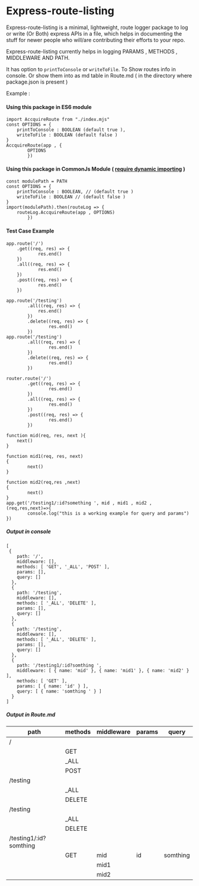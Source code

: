 # Express-route-listing

Express-route-listing is a minimal, lightweight,  route logger package to log or write (Or Both) express APIs in a file, which helps in documenting the stuff for newer people who will/are contributing their efforts to your repo.

Express-route-listing currently helps in logging PARAMS , METHODS , MIDDLEWARE AND PATH.

It has option to `printToConsole` or `writeToFile`. To Show routes info in console.  Or show them into as md table in Route.md ( in the directory where package.json is present )

Example :

#### Using this package in ES6 module &nbsp;

	import AccquireRoute from "./index.mjs" 
	const OPTIONS = { 
		printToConsole : BOOLEAN (default true ), 
		writeToFile : BOOLEAN (default false ) 
	} 
	AccquireRoute(app , { 
			OPTIONS 
			}) 


#### Using this package in CommonJs Module ( [require dynamic importing](https://developer.mozilla.org/en-US/docs/Web/JavaScript/Reference/Statements/import#dynamic_imports) )

	const modulePath = PATH
	const OPTIONS = {
		printToConsole : BOOLEAN, // (default true )
		writeToFile : BOOLEAN // (default false )
	}
	import(modulePath).then(routeLog => {
		routeLog.AccquireRoute(app , OPTIONS)
			})
			
#### Test Case Example 

	app.route('/')
        .get((req, res) => {
                res.end()
        })
        .all((req, res) => {
                res.end()
        })
        .post((req, res) => {
                res.end()
        })

	app.route('/testing')
        	.all((req, res) => {
                res.end()
        	})
        	.delete((req, res) => {
                	res.end()
        	})
	app.route('/testing')
        	.all((req, res) => {
                	res.end()
        	})
        	.delete((req, res) => {
                	res.end()
	        })
 
	router.route('/')
        	.get((req, res) => {
                	res.end()
        	})
        	.all((req, res) => {
                	res.end()
        	})
        	.post((req, res) => {
                	res.end()
        	})
	
	function mid(req, res, next ){
        next()
	}

	function mid1(req, res, next)
	{
        	next()
	}

	function mid2(req,res ,next)
	{
        	next()
	}
	app.get('/testing1/:id?something ', mid , mid1 , mid2 , (req,res,next)=>{
        	console.log("this is a working example for query and params")
	})
##### Output in console

	[
 	 {
	    path: '/',
	    middleware: [],
	    methods: [ 'GET', '_ALL', 'POST' ],
	    params: [],
	    query: []
	  },
	  {
	    path: '/testing',
	    middleware: [],
	    methods: [ '_ALL', 'DELETE' ],
	    params: [],
	    query: []
	  },
	  {
	    path: '/testing',
	    middleware: [],
	    methods: [ '_ALL', 'DELETE' ],
	    params: [],
	    query: []
	  },
	  {
	    path: '/testing1/:id?somthing ',
	    middleware: [ { name: 'mid' }, { name: 'mid1' }, { name: 'mid2' } ],
	    methods: [ 'GET' ],
	    params: [ { name: 'id' } ],
	    query: [ { name: 'somthing ' } ]
	  }
	]



##### Output in Route.md 

| path                    | methods | middleware | params | query     |
| ----------------------- | ------- | ---------- | ------ | --------- |
| /                       |         |            |        |           |
|                         | GET     |            |        |           |
|                         | _ALL    |            |        |           |
|                         | POST    |            |        |           |
| /testing                |         |            |        |           |
|                         | _ALL    |            |        |           |
|                         | DELETE  |            |        |           |
| /testing                |         |            |        |           |
|                         | _ALL    |            |        |           |
|                         | DELETE  |            |        |           |
| /testing1/:id?somthing  |         |            |        |           |
|                         | GET     | mid        | id     | somthing  |
|                         |         | mid1       |        |           |
|                         |         | mid2       |        |           |


